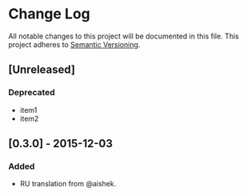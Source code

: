 # Change Log
All notable changes to this project will be documented in this file.
This project adheres to [Semantic Versioning](http://semver.org/).

## [Unreleased]
### Deprecated
-   item1
-   item2

## [0.3.0] - 2015-12-03
### Added
-   RU translation from @aishek.
